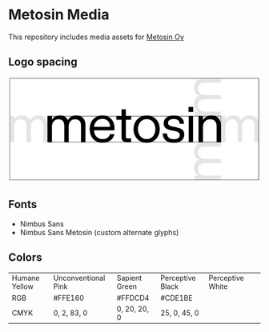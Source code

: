 # Metosin Media

This repository includes media assets for [Metosin Oy](http://metosin.fi)

## Logo spacing

![margins](margins.png)

## Fonts

- Nimbus Sans
- Nimbus Sans Metosin (custom alternate glyphs)

## Colors

<table>
<tr>
<td>Humane Yellow</td>
<td>Unconventional Pink</td>
<td>Sapient Green</td>
<td>Perceptive Black</td>
<td>Perceptive White</td>
</tr>
<tr>
<td>RGB</td>
<td>#FFE160</td>
<td>#FFDCD4</td>
<td>#CDE1BE</td>
<td></td>
<td></td>
</tr>
<tr>
<td>CMYK</td>
<td>0, 2, 83, 0</td>
<td>0, 20, 20, 0</td>
<td>25, 0, 45, 0</td>
<td></td>
<td></td>
</tr>
</table>
